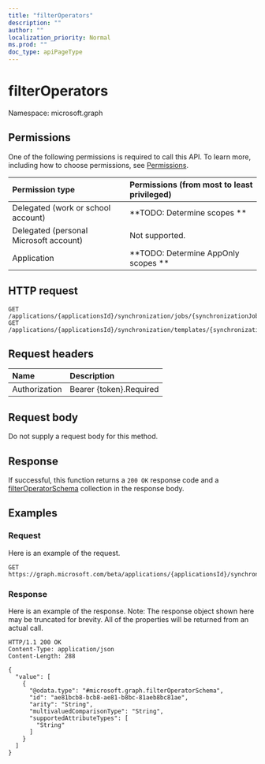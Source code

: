 ```yaml
---
title: "filterOperators"
description: ""
author: ""
localization_priority: Normal
ms.prod: ""
doc_type: apiPageType
---
```


# filterOperators

Namespace: microsoft.graph



## Permissions
One of the following permissions is required to call this API. To learn more, including how to choose permissions, see [Permissions](/concepts/permissions-reference.md).

|Permission type|Permissions (from most to least privileged)|
|:---|:---|
|Delegated (work or school account)|**TODO: Determine scopes **|
|Delegated (personal Microsoft account)|Not supported.|
|Application|**TODO: Determine AppOnly scopes **|

## HTTP request
<!-- {
  "blockType": "ignored"
}
-->
``` http
GET /applications/{applicationsId}/synchronization/jobs/{synchronizationJobId}/schema/filterOperators
GET /applications/{applicationsId}/synchronization/templates/{synchronizationTemplateId}/schema/filterOperators
```

## Request headers
|Name|Description|
|:---|:---|
|Authorization|Bearer {token}.Required|

## Request body
Do not supply a request body for this method.

## Response
If successful, this function returns a `200 OK` response code and a [filterOperatorSchema](../resources/filteroperatorschema.md) collection in the response body.

## Examples

### Request
Here is an example of the request.
<!-- {
  "blockType": "request",
  "name": "synchronizationschema_filteroperators"
}
-->
``` http
GET https://graph.microsoft.com/beta/applications/{applicationsId}/synchronization/jobs/{synchronizationJobId}/schema/filterOperators
```

### Response
Here is an example of the response. Note: The response object shown here may be truncated for brevity. All of the properties will be returned from an actual call.
<!-- {
  "blockType": "response",
  "truncated": true,
  "@odata.type": "collection(microsoft.graph.filteroperatorschema)"
}
-->
``` http
HTTP/1.1 200 OK
Content-Type: application/json
Content-Length: 288

{
  "value": [
    {
      "@odata.type": "#microsoft.graph.filterOperatorSchema",
      "id": "ae81bcb8-bcb8-ae81-b8bc-81aeb8bc81ae",
      "arity": "String",
      "multivaluedComparisonType": "String",
      "supportedAttributeTypes": [
        "String"
      ]
    }
  ]
}
```

